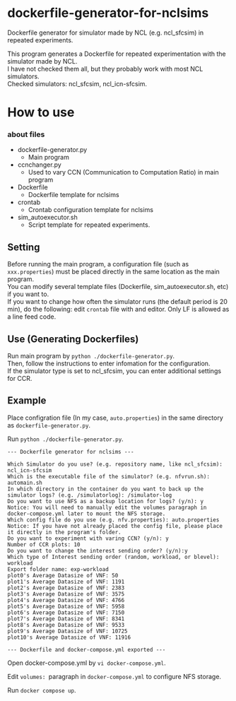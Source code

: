 # dockerfile-generator-for-nclsims
Dockerfile generator for simulator made by NCL (e.g. ncl_sfcsim) in repeated experiments.  

This program generates a Dockerfile for repeated experimentation with the simulator made by NCL.  
I have not checked them all, but they probably work with most NCL simulators.  
Checked simulators: ncl_sfcsim, ncl_icn-sfcsim.

# How to use 
### about files
- dockerfile-generator.py
    - Main program
- ccnchanger.py
    - Used to vary CCN (Communication to Computation Ratio) in main program
- Dockerfile
    - Dockerfile template for nclsims
- crontab
    - Crontab configuration template for nclsims
- sim_autoexecutor.sh 
    - Script template for repeated experiments.

## Setting
Before running the main program, a configuration file (such as `xxx.properties`) must be placed directly in the same location as the main program.  
You can modify several template files (Dockerfile, sim_autoexecutor.sh, etc) if you want to.  
If you want to change how often the simulator runs (the default period is 20 min), do the following: edit `crontab` file with and editor. Only LF is allowed as a line feed code.  

## Use (Generating Dockerfiles)
Run main program by `python ./dockerfile-generator.py`.  
Then, follow the instructions to enter infomation for the configuration.  
If the simulator type is set to ncl_sfcsim, you can enter additional settings for CCR. 

## Example
Place configration file (In my case, `auto.properties`) in the same directory as `dockerfile-generator.py`.  

Run `python ./dockerfile-generator.py`.  
```
--- Dockerfile generator for nclsims ---

Which Simulator do you use? (e.g. repository name, like ncl_sfcsim): ncl_icn-sfcsim
Which is the executable file of the simulator? (e.g. nfvrun.sh): automain.sh    
In which directory in the container do you want to back up the simulator logs? (e.g. /simulatorlog): /simulator-log
Do you want to use NFS as a backup location for logs? (y/n): y
Notice: You will need to manually edit the volumes paragraph in docker-compose.yml later to mount the NFS storage.
Which config file do you use (e.g. nfv.properties): auto.properties
Notice: If you have not already placed the config file, please place it directly in the program's folder.
Do you want to experiment with varing CCN? (y/n): y
Number of CCR plots: 10
Do you want to change the interest sending order? (y/n):y
Which type of Interest sending order (random, workload, or blevel): workload
Export folder name: exp-workload
plot0's Average Datasize of VNF: 50
plot1's Average Datasize of VNF: 1191
plot2's Average Datasize of VNF: 2383
plot3's Average Datasize of VNF: 3575
plot4's Average Datasize of VNF: 4766
plot5's Average Datasize of VNF: 5958
plot6's Average Datasize of VNF: 7150
plot7's Average Datasize of VNF: 8341
plot8's Average Datasize of VNF: 9533
plot9's Average Datasize of VNF: 10725
plot10's Average Datasize of VNF: 11916

--- Dockerfile and docker-compose.yml exported ---
```
Open docker-compose.yml by `vi docker-compose.yml`.  

Edit `volumes: `paragraph in `docker-compose.yml` to configure NFS storage.  

Run `docker compose up`.  